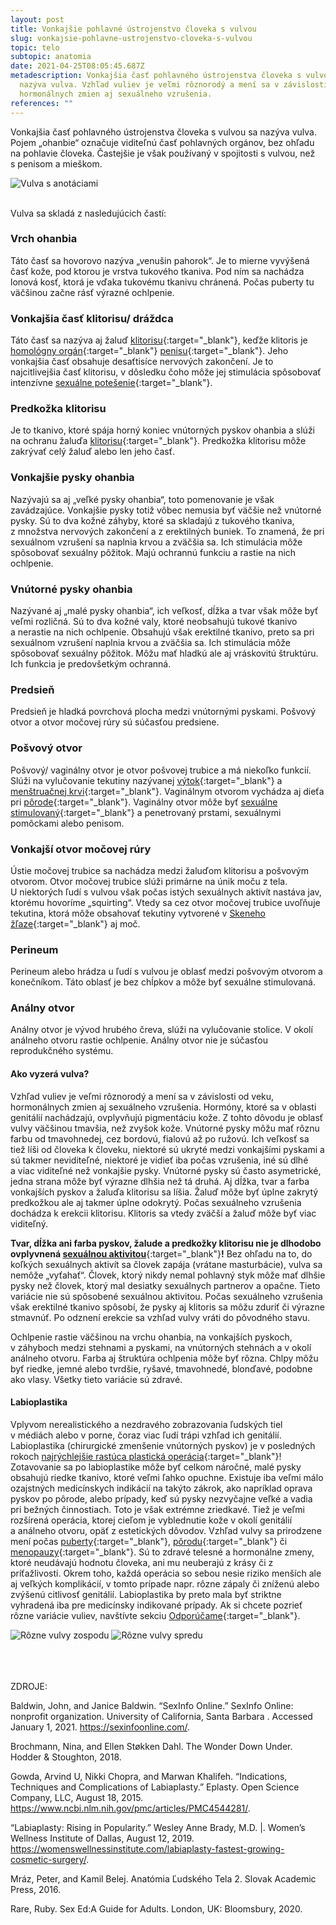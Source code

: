 ```yaml
---
layout: post
title: Vonkajšie pohlavné ústrojenstvo človeka s vulvou
slug: vonkajsie-pohlavne-ustrojenstvo-cloveka-s-vulvou
topic: telo
subtopic: anatomia
date: 2021-04-25T08:05:45.687Z
metadescription: Vonkajšia časť pohlavného ústrojenstva človeka s vulvou sa
  nazýva vulva. Vzhľad vuliev je veľmi rôznorodý a mení sa v závislosti od veku,
  hormonálnych zmien aj sexuálneho vzrušenia.
references: ""
---
```

Vonkajšia časť pohlavného ústrojenstva človeka s vulvou sa nazýva vulva. Pojem „ohanbie“ označuje viditeľnú časť pohlavných orgánov, bez ohľadu na pohlavie človeka. Častejšie je však používaný v spojitosti s vulvou, než s penisom a mieškom. 

<div class="flex flex-wrap justify-around">
<img src="/images/uploads/2-vulva.jpg" alt="Vulva s anotáciami">
</div>

<br>

Vulva sa skladá z nasledujúcich častí:

### **Vrch ohanbia**

Táto časť sa hovorovo nazýva „venušin pahorok“. Je to mierne vyvýšená časť kože, pod ktorou je vrstva tukového tkaniva. Pod ním sa nachádza lonová kosť, ktorá je vďaka tukovému tkanivu chránená. Počas puberty tu väčšinou začne rásť výrazné ochlpenie. 

### **Vonkajšia časť klitorisu/ dráždca**

Táto časť sa nazýva aj žaluď [klitorisu](/vnutorne-pohlavne-ustrojenstvo-cloveka-s-vulvou/){:target="_blank"}, keďže klitoris je [homológny orgán](/vnutorne-pohlavne-ustrojenstvo-cloveka-s-vulvou/){:target="_blank"} [penisu](/vonkajsie-pohlavne-ustrojenstvo-cloveka-s-penisom/){:target="_blank"}. Jeho vonkajšia časť obsahuje desaťtisíce nervových zakončení. Je to najcitlivejšia časť klitorisu, v dôsledku čoho môže jej stimulácia spôsobovať intenzívne [sexuálne potešenie](/telesne-a-emocionalne-procesy-sexualna-tuzba-a-sexualna-aktivita/){:target="_blank"}. 

### **Predkožka klitorisu**

Je to tkanivo, ktoré spája horný koniec vnútorných pyskov ohanbia a slúži na ochranu žaluďa [klitorisu](/vnutorne-pohlavne-ustrojenstvo-cloveka-s-vulvou/){:target="_blank"}. Predkožka klitorisu môže zakrývať celý žaluď alebo len jeho časť. 

### **Vonkajšie pysky ohanbia**

Nazývajú sa aj „veľké pysky ohanbia“, toto pomenovanie je však zavádzajúce. Vonkajšie pysky totiž vôbec nemusia byť väčšie než vnútorné pysky. Sú to dva kožné záhyby, ktoré sa skladajú z tukového tkaniva, z množstva nervových zakončení a z erektilných buniek. To znamená, že pri sexuálnom vzrušení sa naplnia krvou a zväčšia sa. Ich stimulácia môže spôsobovať sexuálny pôžitok. Majú ochrannú funkciu a rastie na nich ochlpenie. 

### **Vnútorné pysky ohanbia**

Nazývané aj „malé pysky ohanbia“, ich veľkosť, dĺžka a tvar však môže byť veľmi rozličná. Sú to dva kožné valy, ktoré neobsahujú tukové tkanivo a nerastie na nich ochlpenie. Obsahujú však erektilné tkanivo, preto sa pri sexuálnom vzrušení naplnia krvou a zväčšia sa. Ich stimulácia môže spôsobovať sexuálny pôžitok. Môžu mať hladkú ale aj vráskovitú štruktúru. Ich funkcia je predovšetkým ochranná. 

### **Predsieň**

Predsieň je hladká povrchová plocha medzi vnútornými pyskami. Pošvový otvor a otvor močovej rúry sú súčasťou predsiene. 

### **Pošvový otvor**

Pošvový/ vaginálny otvor je otvor pošvovej trubice a má niekoľko funkcií. Slúži na vylučovanie tekutiny nazývanej [výtok](/hygiena-a-cistota-u-ludi-s-vulvou/){:target="_blank"} a [menštruačnej krvi](/menstruacny-cyklus/){:target="_blank"}. Vaginálnym otvorom vychádza aj dieťa pri [pôrode](/porod/){:target="_blank"}. Vaginálny otvor môže byť [sexuálne stimulovaný](/sexualne-aktivity/){:target="_blank"} a penetrovaný prstami, sexuálnymi pomôckami alebo penisom. 

### **Vonkajší otvor močovej rúry**

Ústie močovej trubice sa nachádza medzi žaluďom klitorisu a pošvovým otvorom. Otvor močovej trubice slúži primárne na únik moču z tela. U niektorých ľudí s vulvou však počas istých sexuálnych aktivít nastáva jav, ktorému hovoríme „squirting“. Vtedy sa cez otvor močovej trubice uvoľňuje tekutina, ktorá môže obsahovať tekutiny vytvorené v [Skeneho žľaze](/vnutorne-pohlavne-ustrojenstvo-cloveka-s-vulvou/){:target="_blank"} aj moč. 

### **Perineum**

Perineum alebo hrádza u ľudí s vulvou je oblasť medzi pošvovým otvorom a konečníkom. Táto oblasť je bez chĺpkov a môže byť sexuálne stimulovaná. 

### **Análny otvor**

Análny otvor je vývod hrubého čreva, slúži na vylučovanie stolice. V okolí análneho otvoru rastie ochlpenie. Análny otvor nie je súčasťou reprodukčného systému.  

#### **Ako vyzerá vulva?**

Vzhľad vuliev je veľmi rôznorodý a mení sa v závislosti od veku, hormonálnych zmien aj sexuálneho vzrušenia. Hormóny, ktoré sa v oblasti genitálií nachádzajú, ovplyvňujú pigmentáciu kože. Z tohto dôvodu je oblasť vulvy väčšinou tmavšia, než zvyšok kože. Vnútorné pysky môžu mať rôznu farbu od tmavohnedej, cez bordovú, fialovú až po ružovú. Ich veľkosť sa tiež líši od človeka k človeku, niektoré sú ukryté medzi vonkajšími pyskami a sú takmer neviditeľné, niektoré je vidieť iba počas vzrušenia, iné sú dlhé a viac viditeľné než vonkajšie pysky. Vnútorné pysky sú často asymetrické, jedna strana môže byť výrazne dlhšia než tá druhá. Aj dĺžka, tvar a farba vonkajších pyskov a žaluďa klitorisu sa líšia. Žaluď môže byť úplne zakrytý predkožkou ale aj takmer úplne odokrytý. Počas sexuálneho vzrušenia dochádza k erekcii klitorisu. Klitoris sa vtedy zväčší a žaluď môže byť viac viditeľný.  

**Tvar, dĺžka ani farba pyskov, žalude a predkožky klitorisu nie je dlhodobo ovplyvnená [sexuálnou aktivitou](/sexualne-aktivity/)**{:target="_blank"}**!** Bez ohľadu na to, do koľkých sexuálnych aktivít sa človek zapája (vrátane masturbácie), vulva sa nemôže „vyťahať“. Človek, ktorý nikdy nemal pohlavný styk môže mať dlhšie pysky než človek, ktorý mal desiatky sexuálnych partnerov a opačne. Tieto variácie nie sú spôsobené sexuálnou aktivitou. Počas sexuálneho vzrušenia však erektilné tkanivo spôsobí, že pysky aj klitoris sa môžu zduriť či výrazne stmavnúť. Po odznení erekcie sa vzhľad vulvy vráti do pôvodného stavu.  

Ochlpenie rastie väčšinou na vrchu ohanbia, na vonkajších pyskoch, v záhyboch medzi stehnami a pyskami, na vnútorných stehnách a v okolí análneho otvoru. Farba aj štruktúra ochlpenia môže byť rôzna. Chlpy môžu byť riedke, jemné alebo tvrdšie, ryšavé, tmavohnedé, blonďavé, podobne ako vlasy. Všetky tieto variácie sú zdravé. 

#### **Labioplastika**

Vplyvom nerealistického a nezdravého zobrazovania ľudských tiel v médiách alebo v porne, čoraz viac ľudí trápi vzhľad ich genitálií. Labioplastika (chirurgické zmenšenie vnútorných pyskov) je v posledných rokoch [najrýchlejšie rastúca plastická operácia](https://womenswellnessinstitute.com/labiaplasty-fastest-growing-cosmetic-surgery/){:target="_blank"}! Zotavovanie sa po labioplastike môže byť celkom náročné, malé pysky obsahujú riedke tkanivo, ktoré veľmi ľahko opuchne. Existuje iba veľmi málo ozajstných medicínskych indikácií na takýto zákrok, ako napríklad oprava pyskov po pôrode, alebo prípady, keď sú pysky nezvyčajne veľké a vadia pri bežných činnostiach. Toto je však extrémne zriedkavé. Tiež je veľmi rozšírená operácia, ktorej cieľom je vyblednutie kože v okolí genitálií a análneho otvoru, opäť z estetických dôvodov. Vzhľad vulvy sa prirodzene mení počas [puberty](/puberta/){:target="_blank"}, [pôrodu](/vyvinove-fazy-plodu-a-tehotenstvo/){:target="_blank"} či [menopauzy](/menopauza/){:target="_blank"}. Sú to zdravé telesné a hormonálne zmeny, ktoré neudávajú hodnotu človeka, ani mu neuberajú z krásy či z príťažlivosti. Okrem toho, každá operácia so sebou nesie riziko menších ale aj veľkých komplikácií, v tomto prípade napr. rôzne zápaly či zníženú alebo zvýšenú citlivosť genitálií. Labioplastika by preto mala byť striktne vyhradená iba pre medicínsky indikované prípady. Ak si chcete pozrieť rôzne variácie vuliev, navštívte sekciu [Odporúčame](https://pensive-newton-39aa56.netlify.app/odporucame/){:target="_blank"}.    

<div class="flex flex-wrap justify-around">
<img src="/images/uploads/3-vulva-diversity-1.jpg" alt="Rôzne vulvy zospodu">
<img src="/images/uploads/4-vulva-diversity-2.jpg" alt="Rôzne vulvy spredu">
</div>

<br>

<br>

<br>

<p class="important-text">ZDROJE:</p>

Baldwin, John, and Janice Baldwin. “SexInfo Online.” SexInfo Online: nonprofit organization. University of California, Santa Barbara . Accessed January 1, 2021. <https://sexinfoonline.com/>. 

Brochmann, Nina, and Ellen Støkken Dahl. The Wonder Down Under. Hodder &amp; Stoughton, 2018. 

Gowda, Arvind U, Nikki Chopra, and Marwan Khalifeh. “Indications, Techniques and Complications of Labiaplasty.” Eplasty. Open Science Company, LLC, August 18, 2015. <https://www.ncbi.nlm.nih.gov/pmc/articles/PMC4544281/>. 

“Labiaplasty: Rising in Popularity.” Wesley Anne Brady, M.D. |. Women’s Wellness Institute of Dallas, August 12, 2019. <https://womenswellnessinstitute.com/labiaplasty-fastest-growing-cosmetic-surgery/>. 

Mráz, Peter, and Kamil Belej. Anatómia Ľudského Tela 2. Slovak Academic Press, 2016. 

Rare, Ruby. Sex Ed:A Guide for Adults. London, UK: Bloomsbury, 2020.
